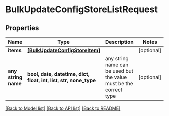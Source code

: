 # BulkUpdateConfigStoreListRequest


## Properties
Name | Type | Description | Notes
------------ | ------------- | ------------- | -------------
**items** | [**[BulkUpdateConfigStoreItem]**](BulkUpdateConfigStoreItem.md) |  | [optional] 
**any string name** | **bool, date, datetime, dict, float, int, list, str, none_type** | any string name can be used but the value must be the correct type | [optional]

[[Back to Model list]](../README.md#documentation-for-models) [[Back to API list]](../README.md#documentation-for-api-endpoints) [[Back to README]](../README.md)



